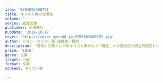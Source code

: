 ```yaml
---
isbn: '9784003400791'
title: キリスト教の合理性
volume: ''
series: 岩波文庫
publisher: 岩波書店
pubdate: '2019-10-17'
cover: 'https://cover.openbd.jp/9784003400791.jpg'
author: ジョン・ロック／著 加藤節／翻訳
description: 「啓示」宗教としてのキリスト教がもつ「理性」との適合性や両立可能性といった合-理性的性格を論じる．
price: '1010'
genre: 文庫
target: 一般
format: 文庫
content: キリスト教

---
```


